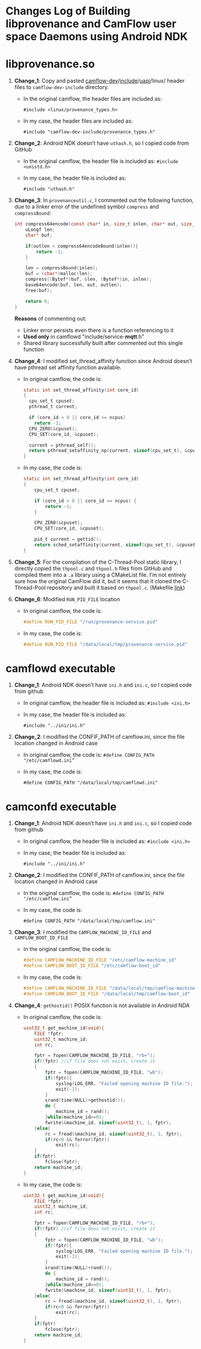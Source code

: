 # Changes Log of Building libprovenance and CamFlow user space Daemons using Android NDK

# libprovenance.so

1. **Change_1**: Copy and pasted [camflow-dev](https://github.com/CamFlow/camflow-dev/tree/master)/[include](https://github.com/CamFlow/camflow-dev/tree/master/include)/[uapi](https://github.com/CamFlow/camflow-dev/tree/master/include/uapi)/linux/ header files to `camflow-dev-include` directory.
    
    - In the original camflow, the header files are included as:
      
        `#include <linux/provenance_types.h>`
        
    - In my case, the header files are included as:
      
        `#include "camflow-dev-include/provenance_types.h"`
    
2. **Change_2**: Android NDK doesn’t have `uthash.h`, so I copied code from GitHub
    
    - In the original camflow, the header file is included as: 
    `#include <unistd.h>`
    - In my case, the header file is included as:
      
        `#include "uthash.h"`
    
3. **Change_3**: In `provenanceutil.c`, I commented out the following function, due to a linker error of the undefined symbol `compress` and `compressBound`:
   
    ```c
    int compress64encode(const char* in, size_t inlen, char* out, size_t outlen){
        uLongf len;
        char* buf;
    
        if(outlen < compress64encodeBound(inlen)){
            return -1;
        }
    
        len = compressBound(inlen);
        buf = (char*)malloc(len);
        compress((Bytef*)buf, &len, (Bytef*)in, inlen);
        base64encode(buf, len, out, outlen);
        free(buf);
    
        return 0;
    }
    ```
    
    **Reasons** of commenting out:
    
    - Linker error persists even there is a function referencing to it
    - **Used only** in camflowd "include/service-**mqtt**.h"
    - Shared library successfully built after commented out this single function
4. **Change_4**: I modified set_thread_affinity function since Android doesn’t have pthread set affinity function available.
    - In original camflow, the code is:
      
        ```c
        static int set_thread_affinity(int core_id)
        {
          cpu_set_t cpuset;
          pthread_t current;
        
          if (core_id < 0 || core_id >= ncpus)
            return -1;
          CPU_ZERO(&cpuset);
          CPU_SET(core_id, &cpuset);
        
          current = pthread_self();
          return pthread_setaffinity_np(current, sizeof(cpu_set_t), &cpuset);
        }
        ```
        
    - In my case, the code is:
      
        ```c
        static int set_thread_affinity(int core_id)
        {
            cpu_set_t cpuset;
        
            if (core_id < 0 || core_id >= ncpus) {
                return -1;
            }
        
            CPU_ZERO(&cpuset);
            CPU_SET(core_id, &cpuset);
        
            pid_t current = gettid();
            return sched_setaffinity(current, sizeof(cpu_set_t), &cpuset);
        }
        ```
    
5. **Change_5**: For the compilation of the C-Thread-Pool static library, I directly copied the `thpool.c` and `thpool.h` files from GitHub and compiled them into a `.a` library using a CMakeList file. I'm not entirely sure how the original CamFlow did it, but it seems that it cloned the C-Thread-Pool repository and built it based on `thpool.c`. (Makefile [link](https://github.com/CamFlow/libprovenance/blob/46255580589d1d5c751cebe960daedc4c5724b27/threadpool/Makefile))
6. **Change_6**: Modified `RUN_PID_FILE` location
    - In original camflow, the code is:
      
        ```c
        #define RUN_PID_FILE "/run/provenance-service.pid"
        ```
        
    - In my case, the code is:
      
        ```c
        #define RUN_PID_FILE "/data/local/tmp/provenance-service.pid"
        ```
        

# camflowd executable

1. **Change_1**:  Android NDK doesn’t have `ini.h` and `ini.c`, so I copied code from github
    - In original camflow, the header file is included as: 
    `#include <ini.h>`
    - In my case, the header file is included as:
      
        `#include "../ini/ini.h"`
    
2. **Change_2**: I modified the CONFIF_PATH of camflow.ini, since the file location changed in Android case
    - In original camflow, the code is: 
    `#define CONFIG_PATH "/etc/camflowd.ini”`
    - In my case, the code is:
      
        `#define CONFIG_PATH "/data/local/tmp/camflowd.ini"`
        

# camconfd executable

1. **Change_1**:  Android NDK doesn’t have `ini.h` and `ini.c`, so I copied code from github
    
    - In original camflow, the header file is included as: 
    `#include <ini.h>`
    - In my case, the header file is included as:
      
        `#include "../ini/ini.h"`
    
2. **Change_2**: I modified the CONFIF_PATH of camflow.ini, since the file location changed in Android case
    
    - In the original camflow, the code is: 
    `#define CONFIG_PATH "/etc/camflow.ini”`
    - In my case, the code is:
      
        `#define CONFIG_PATH "/data/local/tmp/camflow.ini"`
    
3. **Change_3**: I modified the `CAMFLOW_MACHINE_ID_FILE` and `CAMFLOW_BOOT_ID_FILE` 
    - In the original camflow, the code is:
      
        ```c
        #define CAMFLOW_MACHINE_ID_FILE "/etc/camflow-machine_id"
        #define CAMFLOW_BOOT_ID_FILE "/etc/camflow-boot_id"
        ```
        
    - In my case, the code is:
      
        ```c
        #define CAMFLOW_MACHINE_ID_FILE "/data/local/tmp/camflow-machine_id"
        #define CAMFLOW_BOOT_ID_FILE "/data/local/tmp/camflow-boot_id"
        ```
    
4. **Change_4**: `gethostid()` POSIX function is not available in Android NDA
    - In original camflow, the code is:
      
        ```c
        uint32_t get_machine_id(void){
            FILE *fptr;
            uint32_t machine_id;
            int rc;
        
            fptr = fopen(CAMFLOW_MACHINE_ID_FILE, "rb+");
            if(!fptr) //if file does not exist, create it
            {
                fptr = fopen(CAMFLOW_MACHINE_ID_FILE, "wb");
                if(!fptr){
                    syslog(LOG_ERR, "Failed opening machine ID file.");
                    exit(-1);
                }
                srand(time(NULL)+gethostid());
                do {
                    machine_id = rand();
                }while(machine_id==0);
                fwrite(&machine_id, sizeof(uint32_t), 1, fptr);
            }else{
                rc = fread(&machine_id, sizeof(uint32_t), 1, fptr);
                if(rc<0 && ferror(fptr))
                    exit(rc);
            }
            if(fptr)
                fclose(fptr);
            return machine_id;
        }
        ```
        
    - In my case, the code is:
      
        ```c
        uint32_t get_machine_id(void){
            FILE *fptr;
            uint32_t machine_id;
            int rc;
        
            fptr = fopen(CAMFLOW_MACHINE_ID_FILE, "rb+");
            if(!fptr) //if file does not exist, create it
            {
                fptr = fopen(CAMFLOW_MACHINE_ID_FILE, "wb");
                if(!fptr){
                    syslog(LOG_ERR, "Failed opening machine ID file.");
                    exit(-1);
                }
                srand(time(NULL)+rand());
                do {
                    machine_id = rand();
                }while(machine_id==0);
                fwrite(&machine_id, sizeof(uint32_t), 1, fptr);
            }else{
                rc = fread(&machine_id, sizeof(uint32_t), 1, fptr);
                if(rc<0 && ferror(fptr))
                    exit(rc);
            }
            if(fptr)
                fclose(fptr);
            return machine_id;
        }
        ```